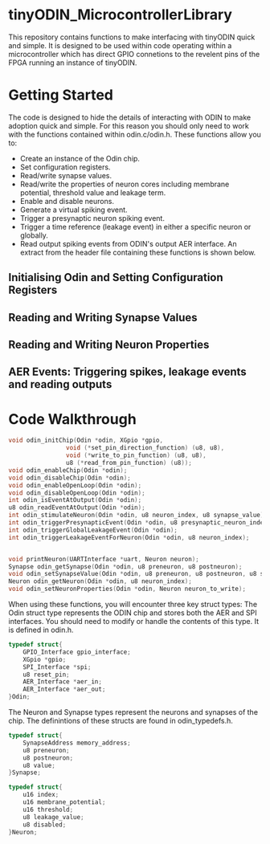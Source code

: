 # tinyODIN_MicrocontrollerLibrary
This repository contains functions to make interfacing with tinyODIN quick and simple. It is designed to be used within code operating within a microcontroller which has direct GPIO connetions to the revelent pins of the FPGA running an instance of tinyODIN. 

# Getting Started
The code is designed to hide the details of interacting with ODIN to make adoption quick and simple. For this reason you should only need to work with the functions contained within odin.c/odin.h. These functions allow you to:
  - Create an instance of the Odin chip.
  - Set configuration registers. 
  - Read/write synapse values.
  - Read/write the properties of neuron cores including membrane potential, threshold value and leakage term.
  - Enable and disable neurons.
  - Generate a virtual spiking event.
  - Trigger a presynaptic neuron spiking event.
  - Trigger a time reference (leakage event) in either a specific neuron or globally.
  - Read output spiking events from ODIN's output AER interface.
An extract from the header file containing these functions is shown below.
## Initialising Odin and Setting Configuration Registers

## Reading and Writing Synapse Values

## Reading and Writing Neuron Properties

## AER Events: Triggering spikes, leakage events and reading outputs

# Code Walkthrough
```c
void odin_initChip(Odin *odin, XGpio *gpio,
                void (*set_pin_direction_function) (u8, u8),
                void (*write_to_pin_function) (u8, u8),
                u8 (*read_from_pin_function) (u8));
void odin_enableChip(Odin *odin);
void odin_disableChip(Odin *odin);
void odin_enableOpenLoop(Odin *odin);
void odin_disableOpenLoop(Odin *odin);
int odin_isEventAtOutput(Odin *odin);
u8 odin_readEventAtOutput(Odin *odin);
int odin_stimulateNeuron(Odin *odin, u8 neuron_index, u8 synapse_value);
int odin_triggerPresynapticEvent(Odin *odin, u8 presynaptic_neuron_index);
int odin_triggerGlobalLeakageEvent(Odin *odin);
int odin_triggerLeakageEventForNeuron(Odin *odin, u8 neuron_index);


void printNeuron(UARTInterface *uart, Neuron neuron);
Synapse odin_getSynapse(Odin *odin, u8 preneuron, u8 postneuron);
void odin_setSynapseValue(Odin *odin, u8 preneuron, u8 postneuron, u8 synapse_value);
Neuron odin_getNeuron(Odin *odin, u8 neuron_index);
void odin_setNeuronProperties(Odin *odin, Neuron neuron_to_write);
```

When using these functions, you will encounter three key struct types: The Odin struct type represents the ODIN chip and stores both the AER and SPI interfaces. You should need to modify or handle the contents of this type. It is defined in odin.h.
```c
typedef struct{
	GPIO_Interface gpio_interface;
	XGpio *gpio;
	SPI_Interface *spi;
	u8 reset_pin;
	AER_Interface *aer_in;
	AER_Interface *aer_out;
}Odin;
```
The Neuron and Synapse types represent the neurons and synapses of the chip. The definintions of these structs are found in odin_typedefs.h. 
```c
typedef struct{
	SynapseAddress memory_address;
	u8 preneuron;
	u8 postneuron;
	u8 value;
}Synapse;

typedef struct{
	u16 index;
	u16 membrane_potential;
	u16 threshold;
	u8 leakage_value;
	u8 disabled;
}Neuron;
```
